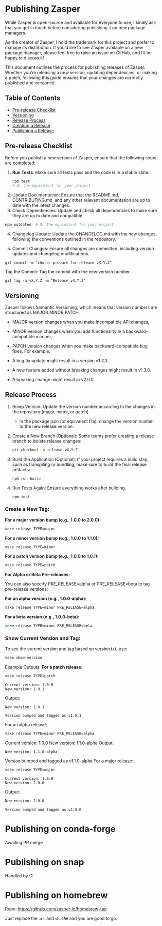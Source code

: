 # Publishing Zasper

While Zasper is open-source and available for everyone to use, I kindly ask that you get in touch before considering publishing it on new package managers.

As the creator of Zasper, I hold the trademark for this project and prefer to manage its distribution. If you’d like to see Zasper available on a new package manager, please feel free to raise an issue on GitHub, and I’ll be happy to discuss it!

This document outlines the process for publishing releases of Zasper. Whether you’re releasing a new version, updating dependencies, or making a patch, following this guide ensures that your changes are correctly published and versioned.

## Table of Contents
- [Pre-release Checklist](#pre-release-checklist)
- [Versioning](#versioning)
- [Release Process](#release-process)
- [Creating a Release](#creating-a-release)
- [Publishing a Release](#publishing-a-release)

## Pre-release Checklist

Before you publish a new version of Zasper, ensure that the following steps are completed:

1. **Run Tests**: Make sure all tests pass and the code is in a stable state.
   ```bash
   npm test
   # Or the equivalent for your project
2. Update Documentation: Ensure that the README.md, CONTRIBUTING.md, and any other relevant documentation are up to date with the latest changes.
3. Check Dependencies: Update and check all dependencies to make sure they are up to date and compatible.
```bash
npm outdated  # Or the equivalent for your project
```
4. Changelog Update: Update the CHANGELOG.md with the new changes, following the conventions outlined in the repository.

5. Commit Changes: Ensure all changes are committed, including version updates and changelog modifications.

```
git commit -m "chore: prepare for release vX.Y.Z"
```
Tag the Commit: Tag the commit with the new version number.

```
git tag -a vX.Y.Z -m "Release vX.Y.Z"
```

## Versioning
Zasper follows Semantic Versioning, which means that version numbers are structured as MAJOR.MINOR.PATCH.

* MAJOR version changes when you make incompatible API changes,
* MINOR version changes when you add functionality in a backward-compatible manner,
* PATCH version changes when you make backward-compatible bug fixes.
For example:

* A bug fix update might result in a version v1.2.3.
* A new feature added without breaking changes might result in v1.3.0.
* A breaking change might result in v2.0.0.

## Release Process
1. Bump Version: Update the version number according to the changes in the repository (major, minor, or patch).
   * In the package.json (or equivalent file), change the version number to the new release version.
2. Create a New Branch (Optional): Some teams prefer creating a release branch to isolate release changes:

   ```bash
   git checkout -b release-vX.Y.Z
   ```

3. Build the Application (Optional): If your project requires a build step, such as transpiling or bundling, make sure to build the final release artifacts:
   ```bash
   npm run build
   ```
4. Run Tests Again: Ensure everything works after building.
   ```bash
   npm test
   ```

### Create a New Tag:

**For a major version bump (e.g., 1.0.0 to 2.0.0):**

```bash
make release TYPE=major
```

**For a minor version bump (e.g., 1.0.0 to 1.1.0):**

```bash
make release TYPE=minor
```

**For a patch version bump (e.g., 1.0.0 to 1.0.1):**

```bash
make release TYPE=patch
```

**For Alpha or Beta Pre-releases:**

You can also specify PRE_RELEASE=alpha or PRE_RELEASE=beta to tag pre-release versions:

**For an alpha version (e.g., 1.0.0-alpha):**

```bash
make release TYPE=minor PRE_RELEASE=alpha
```

**For a beta version (e.g., 1.0.0-beta):**

```bash
make release TYPE=minor PRE_RELEASE=beta
```

### Show Current Version and Tag:

To see the current version and tag based on version.txt, use:

```bash
make show-version
```

Example Outputs:
**For a patch release:**

```bash
make release TYPE=patch
```

```
Current version: 1.0.0
New version: 1.0.1
```

Output:
```pgsql
New version: 1.0.1
```

```
Version bumped and tagged as v1.0.1
```
For an alpha release:

```bash
make release TYPE=minor PRE_RELEASE=alpha
```

Current version: 1.0.0
New version: 1.1.0-alpha
Output:
```pgsql
New version: 1.1.0-alpha
```

Version bumped and tagged as v1.1.0-alpha
For a major release:

```bash
make release TYPE=major
```

```
Current version: 1.0.0
New version: 2.0.0
```

Output:
```bash
New version: 2.0.0
```
```
Version bumped and tagged as v2.0.0
```

# Publishing on conda-forge

Awaiting PR merge

# Publishing on snap

Handled by CI

# Publishing on homebrew

Repo: https://github.com/zasper-io/homebrew-tap

Just replace the `url` and `sha256` and you are good to go.
